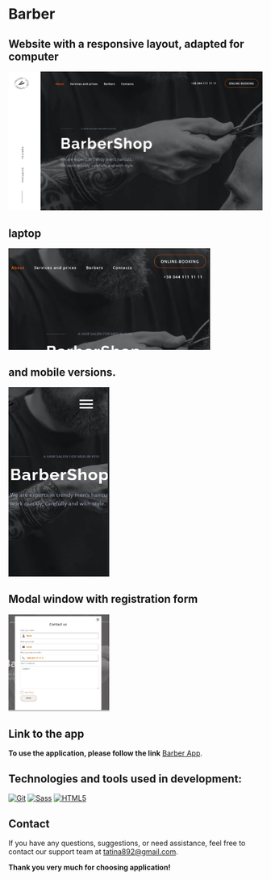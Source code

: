 # Barber

## Website with a responsive layout, adapted for computer

<img src="./assets/Screenshot_1.jpg" alt="Home page">

## laptop

<img src="./assets/Screenshot_4.jpg" width="400px" alt="Home page for laptop">

## and mobile versions.

<img src="./assets/Screenshot_5.jpg" width="200px" alt="Home page for mobile">

## Modal window with registration form

<img src="./assets/Screenshot_2.jpg" width="200px" alt="Register form">

## Link to the app

**To use the application, please follow the link**
[Barber App](https://tetiana892.github.io/barber/).

## Technologies and tools used in development:

<a href="https://git-scm.com/" target="_blank" rel="noreferrer"><img src="https://raw.githubusercontent.com/danielcranney/readme-generator/main/public/icons/skills/git-colored.svg" width="36" height="36" alt="Git" /></a>
<a href="https://sass-lang.com/" target="_blank" rel="noreferrer"><img src="https://raw.githubusercontent.com/danielcranney/readme-generator/main/public/icons/skills/sass-colored.svg" width="36" height="36" alt="Sass" /></a>
<a href="https://developer.mozilla.org/en-US/docs/Glossary/HTML5" target="_blank" rel="noreferrer"><img src="https://raw.githubusercontent.com/danielcranney/readme-generator/main/public/icons/skills/html5-colored.svg" width="36" height="36" alt="HTML5" /></a>

## Contact

If you have any questions, suggestions, or need assistance, feel free to contact
our support team at tatina892@gmail.com.

<div ><b>Thank you very much for choosing  application!</b>
</br></br><div>
